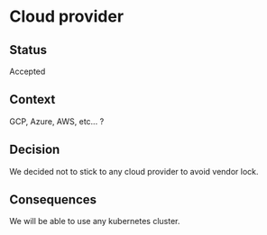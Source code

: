 # Cloud provider

## Status

Accepted

## Context

GCP, Azure, AWS, etc... ?

## Decision

We decided not to stick to any cloud provider to avoid vendor lock.

## Consequences

We will be able to use any kubernetes cluster.